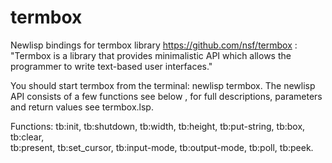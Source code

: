 # termbox
Newlisp bindings for termbox library https://github.com/nsf/termbox :
"Termbox is a library that provides minimalistic API which allows the programmer to write text-based user interfaces."

You should start termbox from the terminal: newlisp termbox. 
The newlisp API consists of a few functions see below , for full descriptions, parameters and return values see termbox.lsp.

Functions:
tb:init, tb:shutdown, tb:width, tb:height, tb:put-string, tb:box, tb:clear,  
tb:present, tb:set_cursor, tb:input-mode, tb:output-mode, tb:poll, tb:peek. 
